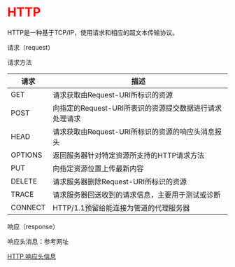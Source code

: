 # <font color="red">HTTP</font>

HTTP是一种基于TCP/IP，使用请求和相应的超文本传输协议。

请求（request）

请求方法

| 请求 | 描述 |
|--------|--------|
| GET | 请求获取由Request-URI所标识的资源 |
| POST | 向指定的Request-URI所表识的资源提交数据进行请求处理请求 |
| HEAD | 请求获取由Request-URI所标识的资源的响应头消息报头 |
| OPTIONS | 返回服务器针对特定资源所支持的HTTP请求方法 |
| PUT | 向指定资源位置上传最新内容 |
| DELETE | 请求服务器删除Request-URI所标识的资源 |
| TRACE | 请求服务器回送收到的请求信息，主要用于测试或诊断 |
| CONNECT | HTTP/1.1预留给能连接为管道的代理服务器 |

响应（response）

响应头消息：参考网址

[HTTP 响应头信息](http://www.runoob.com/http/http-header-fields.html)